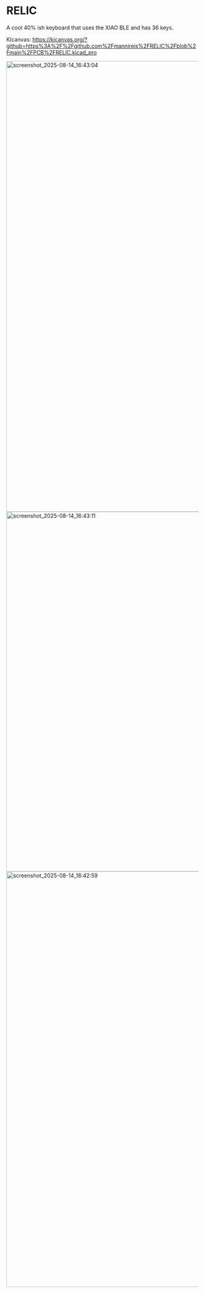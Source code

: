# RELIC
A cool 40% ish keyboard that uses the XIAO BLE and has 36 keys.

KIcanvas: https://kicanvas.org/?github=https%3A%2F%2Fgithub.com%2Fmannireis%2FRELIC%2Fblob%2Fmain%2FPCB%2FRELIC.kicad_pro


<img width="815" height="1179" alt="screenshot_2025-08-14_16:43:04" src="https://github.com/user-attachments/assets/cbe5ce95-a194-4acb-80e0-32a7b487a0c3" />
<img width="1552" height="941" alt="screenshot_2025-08-14_16:43:11" src="https://github.com/user-attachments/assets/b6c2d0dc-ef90-4cbe-b83c-2c3139052671" />
<img width="1917" height="1087" alt="screenshot_2025-08-14_16:42:59" src="https://github.com/user-attachments/assets/2c37d073-f037-43be-833c-abf6bd0dc872" />
